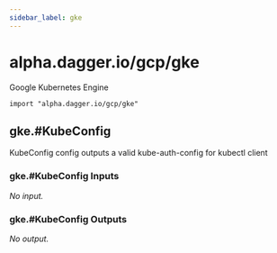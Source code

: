 ```yaml
---
sidebar_label: gke
---
```


# alpha.dagger.io/gcp/gke

Google Kubernetes Engine

```cue
import "alpha.dagger.io/gcp/gke"
```

## gke.#KubeConfig

KubeConfig config outputs a valid kube-auth-config for kubectl client

### gke.#KubeConfig Inputs

_No input._

### gke.#KubeConfig Outputs

_No output._
